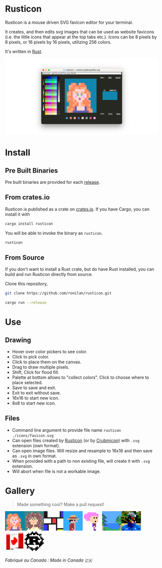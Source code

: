 # Rusticon

Rusticon is a mouse driven SVG favicon editor for your terminal.

It creates, and then edits svg images that can be used as website favicons (i.e. the little icons that appear at the top tabs etc.). Icons can be 8 pixels by 8 pixels, or 16 pixels by 16 pixels, utilizing 256 colors. 

It's written in [Rust](https://www.rust-lang.org/).

<p align=center><img src="./media/social.png" alt="banner" width="640"/></p>

# Install

## Pre Built Binaries

Pre built binaries are provided for each [release](https://github.com/ronilan/rusticon/releases).

## From crates.io
Rusticon is published as a crate on [crates.io](https://crates.io/crates/rusticon). If you have Cargo, you can install it with
```sh
cargo install rusticon
```

You will be able to invoke the binary as `rusticon`.
```sh
rusticon
```

## From Source
If you don't want to install a Rust crate, but do have Rust installed, you can build and run Rusticon directly from source.

Clone this repository,
```sh
git clone https://github.com/ronilan/rusticon.git
```

```sh
cargo run --release
```

# Use

## Drawing

- Hover over color pickers to see color.
- Click to pick color.
- Click to place them on the canvas.
- Drag to draw multiple pixels.
- Shift, Click for flood fill.
- Palette at bottom allows to "collect colors". Click to choose where to place selected.
- Save to save and exit.
- Exit to exit without save.
- 16x16 to start new icon.
- 8x8 to start new icon.

## Files
- Command line argument to provide file name `rusticon ./icons/favicon.svg` 
- Can open files created by [Rusticon](https://github.com/ronilan/rusticon) (or by [Crubmicon](https://github.com/ronilan/crumbicon)) with `.svg` extension (own format).
- Can open image files. Will resize and resample to 16x16 and then save as `.svg` in own format.
- When provided with a path to non existing file, will create it with `.svg` extension.
- Will abort when file is not a workable image.

# Gallery

> Made something cool? Make a pull request!

<img src="./gallery/selfie.svg" width="64"><img src="./gallery/selfie-crumbicon.svg" width="64"><img src="./gallery/mondrian.svg" width="64"><img src="./gallery/luffy.svg" width="64"><img src="./gallery/pinky.svg" width="64"><img src="./gallery/lake.svg" width="64"><img src="./gallery/ronilan.svg" width="64"><img src="./gallery/canada.svg" width="64"><img src="./gallery/rust.svg" width="64">

###### Fabriqué au Canada : Made in Canada 🇨🇦